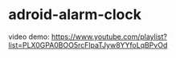# adroid-alarm-clock

video demo: https://www.youtube.com/playlist?list=PLX0GPA0BOO5rcFlpaTJyw8YYfoLqBPvOd
